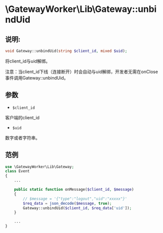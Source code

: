 # \GatewayWorker\Lib\Gateway::unbindUid

## 说明:
```php
void Gateway::unbindUid(string $client_id, mixed $uid);
```

将client_id与uid解绑。

注意：当client_id下线（连接断开）时会自动与uid解绑，开发者无需在onClose事件调用Gateway::unbindUid。


## 参数

* ```$client_id```

客户端的client_id

* ```$uid```

数字或者字符串。

## 范例
```php
use \GatewayWorker\Lib\Gateway;
class Event
{
    ...

    public static function onMessage($client_id, $message)
    {
        // $message = '{"type":"logout","uid":"xxxxx"}'
        $req_data = json_decode($message, true);
        Gateway::unbindUid($client_id, $req_data['uid']);
    }

    ...
}

```
